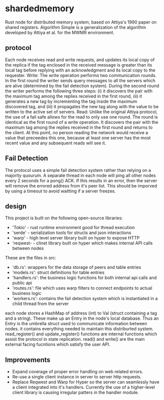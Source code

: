 # shardedmemory
Rust node for distributed memory system, based on Attiya's 1990 paper on shared registers. Algorithm Simple is a generalization of the algorithm developed by Attiya et al. for the MWMR
environment. 

## protocol
Each node receives read and write requests, and updates its local copy of the
replica if the tag enclosed in the received message is greater than its local tag before replying with an
acknowledgment and its local copy to the requester.
Write: The write operation performs two communication rounds. In the first round the writer
sends query messages to all the servers which are alive (determined by the fail detection system). During the second
round the writer performs the following three steps: (i) it discovers the pair with the maximum tag among
the replies received in the first round, (ii) it generates a new tag by incrementing the tag inside
the maximum discovered tag, and (iii) it propagates the new tag along with the value to be written to the active set of servers.
Read: Unlike the original Attiya protocol, the use of a fail safe allows for the read to only use one round.
The round is identical as the first round of a write operation. It discovers the pair with the maximum tag among the
replies received in the first round and returns to the client. At this point, no person reading the network would receive a value that preceedes this one, because at least one server has the most recent value and any subsequent reads will see it. 

## Fail Detection
The protocol uses a simple fail detection system rather than relying on a majority quourum. A separate thread in each node will ping all other nodes every 2 seconds for a pong() ACK. If this results in an error, then the server will remove the errored address from it's peer list. This should be imporved by using a timeout to avoid waitting if a server freezes. 

## design
This project is built on the following open-source libraries:

- 'Tokio' - rust runtime environment good for thread execution
- 'serde' - serialization tools for structs and json interactions
- 'warp' - high level server library built on hyper to expose HTTP
- 'reqwest- - clinet library built on hyper which makes internal API calls between nodes

These are the files in src:
- 'db.rs': wrappers for the data storage of peers and table entries
- 'models.rs': struct definitions for table entries
- 'handlers.rs': the business logic functions for both internal api calls and public api 
- 'routes.rs': file which uses warp filters to connect endpoints to actual business logic
- 'workers.rs': contains the fail detection system which is instantiated in a child thread from the server

each node stores a HashMap of address (int) to Val (struct containing a tag and a string). These make up an Entry in the node's local database. Thus an Entry is the umbrella struct used to communicate information between nodes. it contains everything needed to maintain this distriburted system. read_register() and update_register() functions are internal functions which assist the protocol in state replication. read() and write() are the main external facing fucntions which satisfy the user API. 

## Improvements
- Expand coverage of proper error handling on web related errors. 
- Re-use a single client instance in server to server http requests.
- Replace Reqwest and Warp for Hyper so the server can seamlessly have a client integrated into it's handlers. Currently the use of a higher-level client library is causing irregular patters in the handler module. 
